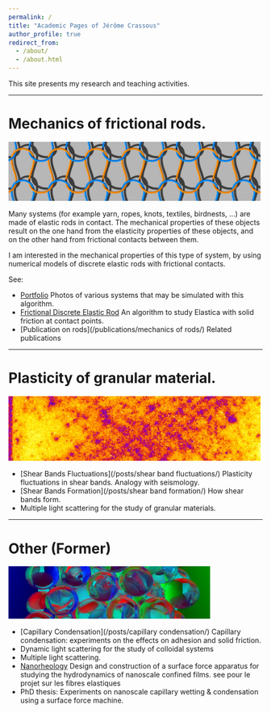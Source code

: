 ```yaml
---
permalink: /
title: "Academic Pages of Jérôme Crassous"
author_profile: true
redirect_from: 
  - /about/
  - /about.html
---
```



This site presents my research and teaching activities.

<hr width="100%" color="black" size="5px"/>

# Mechanics of frictional rods.
<img src="\images\bandeau_jersey.jpg" width="500">

Many systems (for example yarn, ropes, knots, textiles, birdnests, ...) are made of elastic rods in contact. The mechanical properties of these objects result on the one hand from the elasticity properties of these objects, and on the other hand from frictional contacts between them.

I am interested in the mechanical properties of this type of system, by using numerical
 models of discrete elastic rods with frictional contacts.

See:
* [Portfolio](/portfolio/) Photos of various systems that may be simulated with this algorithm.
* [Frictional Discrete Elastic Rod](/posts/DER/) An algorithm to study Elastica with solid friction at contact points.
* [Publication on rods](/publications/mechanics of rods/) Related publications









<hr width="100%" color="black" size="5px"/>

# Plasticity of granular material.
<img src="\images\bandeau_dws.jpg" width="500">

* [Shear Bands Fluctuations](/posts/shear band fluctuations/) Plasticity fluctuations in shear bands. Analogy with seismology.
* [Shear Bands Formation](/posts/shear band formation/) How shear bands form. 
* Multiple light scattering for the study of granular materials. 



<hr width="100%" color="black" size="5px"/>

# Other (Former)
<img src="\images\bandeau_beads.jpg" width="400">
 
* [Capillary Condensation](/posts/capillary condensation/) Capillary condensation: experiments on the effects on adhesion and solid friction.
* Dynamic light scattering for the study of colloidal systems 
* Multiple light scattering.
* [Nanorheology](/posts/nanorheology/) Design and construction of a surface force apparatus for studying the hydrodynamics of nanoscale confined films. see  pour le projet sur les fibres elastiques
* PhD thesis: Experiments on nanoscale capillary wetting & condensation using a surface force machine.